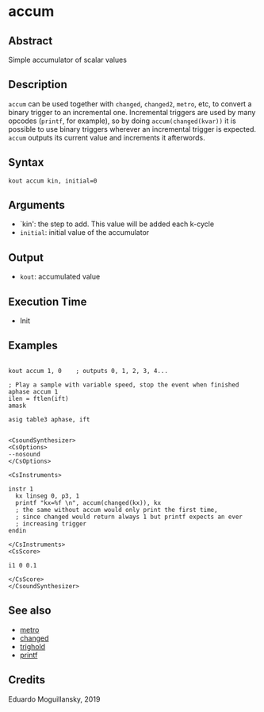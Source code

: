 # accum

## Abstract

Simple accumulator of scalar values


## Description

`accum` can be used together with `changed`, `changed2`, `metro`, etc, 
to convert a binary trigger to an incremental one. Incremental triggers
are used by many opcodes (`printf`, for example), so by doing `accum(changed(kvar))`
it is possible to use binary triggers wherever an incremental trigger is expected.
`accum` outputs its current value and increments it afterwords. 

## Syntax


```csound
kout accum kin, initial=0
```
    
## Arguments

* `kin': the step to add. This value will be added each k-cycle
* `initial`: initial value of the accumulator

## Output

* `kout`: accumulated value

## Execution Time

* Init 

## Examples

```csound

kout accum 1, 0    ; outputs 0, 1, 2, 3, 4...

; Play a sample with variable speed, stop the event when finished
aphase accum 1
ilen = ftlen(ift)
amask 

asig table3 aphase, ift

```

```csound 

<CsoundSynthesizer>
<CsOptions>
--nosound
</CsOptions>

<CsInstruments>

instr 1
  kx linseg 0, p3, 1
  printf "kx=%f \n", accum(changed(kx)), kx
  ; the same without accum would only print the first time,
  ; since changed would return always 1 but printf expects an ever
  ; increasing trigger
endin

</CsInstruments>
<CsScore>

i1 0 0.1

</CsScore>
</CsoundSynthesizer>

```


## See also

* [metro](http://www.csounds.com/manual/html/metro.html)
* [changed](http://www.csounds.com/manual/html/changed.html)
* [trighold](http://www.csounds.com/manual/html/trighold.html)
* [printf](http://www.csounds.com/manual/html/printf.html)

## Credits

Eduardo Moguillansky, 2019
